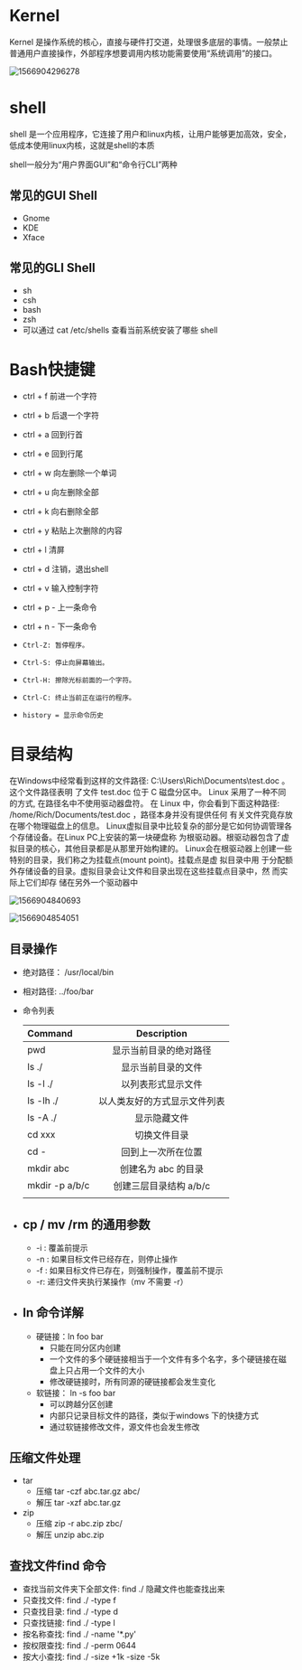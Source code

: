 # Kernel

Kernel 是操作系统的核心，直接与硬件打交道，处理很多底层的事情。一般禁止普通用户直接操作，外部程序想要调用内核功能需要使用“系统调用”的接口。

![1566904296278](C:\Users\miyongqing\AppData\Roaming\Typora\typora-user-images\1566904296278.png)

# shell

shell 是一个应用程序，它连接了用户和linux内核，让用户能够更加高效，安全，低成本使用linux内核，这就是shell的本质

shell一般分为“用户界面GUI”和“命令行CLI”两种

## 常见的GUI Shell

- Gnome
- KDE
- Xface

## 常见的GLI Shell

- sh
- csh
- bash
- zsh
- 可以通过 cat /etc/shells  查看当前系统安装了哪些 shell

# Bash快捷键

- ctrl + f  前进一个字符

- ctrl + b  后退一个字符

- ctrl + a  回到行首 

- ctrl + e  回到行尾 

- ctrl + w  向左删除一个单词

- ctrl + u  向左删除全部

- ctrl + k  向右删除全部

- ctrl + y  粘贴上次删除的内容

- ctrl + l 清屏

- ctrl + d  注销，退出shell

- ctrl + v  输入控制字符

- ctrl + p - 上一条命令

- ctrl + n - 下一条命令

- ```
  Ctrl-Z: 暂停程序。
  ```

- ```
  Ctrl-S: 停止向屏幕输出。
  ```

- ```
  Ctrl-H: 擦除光标前面的一个字符。
  ```

- ```
  Ctrl-C: 终止当前正在运行的程序。
  ```

- ```
  history = 显示命令历史
  ```

# 目录结构

在Windows中经常看到这样的⽂件路径: C:\Users\Rich\Documents\test.doc 。这个⽂件路径表明
了⽂件 test.doc 位于 C 磁盘分区中。
Linux 采⽤了⼀种不同的⽅式, 在路径名中不使⽤驱动器盘符。
在 Linux 中，你会看到下⾯这种路径: /home/Rich/Documents/test.doc ，路径本身并没有提供任何
有关⽂件究竟存放在哪个物理磁盘上的信息。
Linux虚拟⽬录中⽐较复杂的部分是它如何协调管理各个存储设备。在Linux PC上安装的第⼀块硬盘称
为根驱动器。根驱动器包含了虚拟⽬录的核⼼，其他⽬录都是从那⾥开始构建的。
Linux会在根驱动器上创建⼀些特别的⽬录，我们称之为挂载点(mount point)。挂载点是虚 拟⽬录中⽤
于分配额外存储设备的⽬录。虚拟⽬录会让⽂件和⽬录出现在这些挂载点⽬录中，然 ⽽实际上它们却存
储在另外⼀个驱动器中

![1566904840693](C:\Users\miyongqing\AppData\Roaming\Typora\typora-user-images\1566904840693.png)

![1566904854051](C:\Users\miyongqing\AppData\Roaming\Typora\typora-user-images\1566904854051.png)

## 目录操作

+ 绝对路径：  /usr/local/bin

+ 相对路径:  ../foo/bar

+ 命令列表

  | Command        |         Description          |
  | :------------- | :--------------------------: |
  | pwd            |    显示当前目录的绝对路径    |
  | ls ./          |      显示当前目录的文件      |
  | ls -l ./       |      以列表形式显示文件      |
  | ls -lh ./      | 以人类友好的方式显示文件列表 |
  | ls -A ./       |         显示隐藏文件         |
  | cd xxx         |         切换文件目录         |
  | cd -           |      回到上一次所在位置      |
  | mkdir abc      |     创建名为 abc 的目录      |
  | mkdir -p a/b/c |    创建三层目录结构 a/b/c    |
  |                |                              |

+ ## cp / mv /rm 的通用参数

  -  -i : 覆盖前提示
  -  -n : 如果目标文件已经存在，则停止操作
  -  -f : 如果目标文件已存在，则强制操作，覆盖前不提示
  -  -r: 递归文件夹执行某操作（mv 不需要 -r）

+ ## ln 命令详解

  - 硬链接：ln foo bar
    - 只能在同分区内创建
    - 一个文件的多个硬链接相当于一个文件有多个名字，多个硬链接在磁盘上只占用一个文件的大小
    - 修改硬链接时，所有同源的硬链接都会发生变化
  - 软链接： ln -s foo bar 
    - 可以跨越分区创建
    - 内部只记录目标文件的路径，类似于windows 下的快捷方式
    - 通过软链接修改文件，源文件也会发生修改

## 压缩文件处理

- tar
  - 压缩 tar -czf abc.tar.gz abc/
  - 解压 tar -xzf abc.tar.gz
- zip
  - 压缩 zip -r abc.zip zbc/
  - 解压 unzip abc.zip

## 查找文件find 命令

+ 查找当前⽂件夹下全部⽂件: find ./   隐藏文件也能查找出来
+ 只查找⽂件: find ./ -type f
+ 只查找⽬录: find ./ -type d
+ 只查找链接: find ./ -type l
+ 按名称查找: find ./ -name '*.py'
+ 按权限查找: find ./ -perm 0644
+ 按⼤⼩查找: find ./ -size +1k -size -5k

